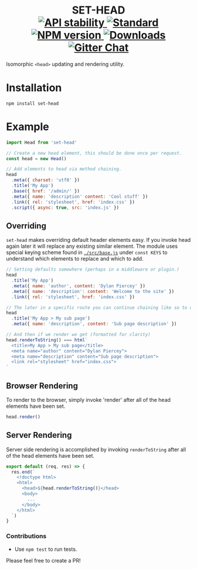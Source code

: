 <h1 align="center">
  <!-- Logo -->
  SET-HEAD
  <br/>

  <!-- Stability -->
  <a href="https://nodejs.org/api/documentation.html#documentation_stability_index">
    <img src="https://img.shields.io/badge/stability-stable-brightgreen.svg?style=flat-square" alt="API stability"/>
  </a>
  <!-- Standard -->
  <a href="https://github.com/feross/standard">
    <img src="https://img.shields.io/badge/code%20style-standard-brightgreen.svg?style=flat-square" alt="Standard"/>
  </a>
  <!-- NPM version -->
  <a href="https://npmjs.org/package/set-head">
    <img src="https://img.shields.io/npm/v/set-head.svg?style=flat-square" alt="NPM version"/>
  </a>
  <!-- Downloads -->
  <a href="https://npmjs.org/package/set-head">
    <img src="https://img.shields.io/npm/dm/set-head.svg?style=flat-square" alt="Downloads"/>
  </a>
  <!-- Gitter Chat -->
  <a href="https://gitter.im/rill-js/rill">
    <img src="https://img.shields.io/gitter/room/rill-js/rill.svg?style=flat-square" alt="Gitter Chat"/>
  </a>
</h1>

Isomorphic `<head>` updating and rendering utility.

# Installation

```console
npm install set-head
```

# Example

```javascript
import Head from 'set-head'

// Create a new head element, this should be done once per request.
const head = new Head()

// Add elements to head via method chaining.
head
  .meta({ charset: 'utf8' })
  .title('My App')
  .base({ href: '/admin/' })
  .meta({ name: 'description' content: 'Cool stuff' })
  .link({ rel: 'stylesheet', href: 'index.css' })
  .script({ async: true, src: 'index.js' })
```

## Overriding

`set-head` makes overriding default header elements easy. If you invoke head again later it will replace any existing similar element.
The module uses special keying scheme found in [`./src/base.js`](https://github.com/DylanPiercey/set-head/blob/master/src/base.js#L4) under `const KEYS` to understand which elements to replace and which to add.

```js
// Setting defaults somewhere (perhaps in a middleware or plugin.)
head
  .title('My App')
  .meta({ name: 'author', content: 'Dylan Piercey' })
  .meta({ name: 'description': content: 'Welcome to the site' })
  .link({ rel: 'stylesheet', href: 'index.css' })

// The later in a specific route you can continue chaining like so to override.
head
  .title('My App > My sub page')
  .meta({ name: 'description', content: 'Sub page description' })

// And then if we render we get (formatted for clarity)
head.renderToString() === html`
  <title>My App > My sub page</title>
  <meta name="author" content="Dylan Piercey">
  <meta name="description" content="Sub page description">
  <link rel="stylesheet" href="index.css">
`
```


## Browser Rendering

To render to the browser, simply invoke 'render' after all of the head elements have been set.

```js
head.render()
```

## Server Rendering

Server side rendering is accomplished by invoking `renderToString` after all of the head elements have been set.

```js
export default (req, res) => {
  res.end(`
    <!doctype html>
    <html>
      <head>${head.renderToString()}</head>
      <body>
        ...
      </body>
    </html>
  `)
}
```

### Contributions

* Use `npm test` to run tests.

Please feel free to create a PR!
